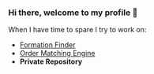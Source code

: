 ### Hi there, welcome to my profile 👋
When I have time to spare I try to work on:
- [Formation Finder](https://github.com/nicoloridulfo/Formation-Finder)
- [Order Matching Engine](https://github.com/nicoloridulfo/Order-Matching-Engine])
- **Private Repository**

